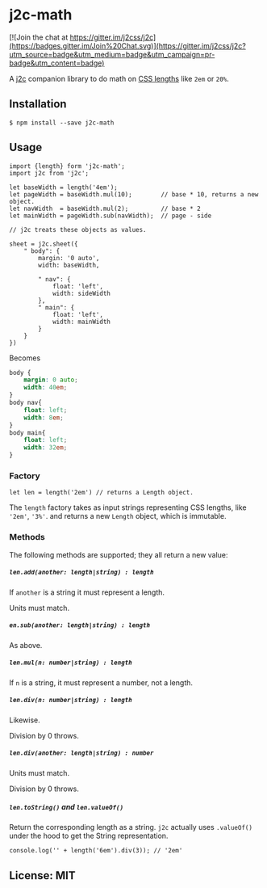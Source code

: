 # j2c-math

[![Join the chat at https://gitter.im/j2css/j2c](https://badges.gitter.im/Join%20Chat.svg)](https://gitter.im/j2css/j2c?utm_source=badge&utm_medium=badge&utm_campaign=pr-badge&utm_content=badge)

A [j2c](http://j2c.py.gy) companion library to do math on [CSS lengths](https://developer.mozilla.org/en-US/docs/Web/CSS/length) like `2em` or `20%`.

## Installation

```Shell
$ npm install --save j2c-math
```

## Usage

```JS
import {length} form 'j2c-math';
import j2c from 'j2c';

let baseWidth = length('4em');
let pageWidth = baseWidth.mul(10);        // base * 10, returns a new object.
let navWidth  = baseWidth.mul(2);         // base * 2
let mainWidth = pageWidth.sub(navWidth);  // page - side

// j2c treats these objects as values.

sheet = j2c.sheet({
    " body": {
        margin: '0 auto',
        width: baseWidth,

        " nav": {
            float: 'left',
            width: sideWidth
        },
        " main": {
            float: 'left',
            width: mainWidth
        }
    }
})
```

Becomes

```CSS
body {
    margin: 0 auto;
    width: 40em;
}
body nav{
    float: left;
    width: 8em;
}
body main{
    float: left;
    width: 32em;
}
```

### Factory

```JS
let len = length('2em') // returns a Length object.
```

The `length` factory takes as input strings representing CSS lengths, like `'2em'`, `'3%'`. and returns a new `Length` object, which is immutable.

### Methods

The following methods are supported; they all return a new value:

##### `len.add(another: length|string) : length`

If `another` is a string it must represent a length.

Units must match.

##### `en.sub(another: length|string) : length`

As above.

##### `len.mul(n: number|string) : length` 

If `n` is a string, it must represent a number, not a length.

##### `len.div(n: number|string) : length      `

Likewise.

Division by 0 throws.

##### `len.div(another: length|string) : number`

Units must match.

Division by 0 throws.

##### `len.toString()` and `len.valueOf()` 

Return the corresponding length as a string. `j2c` actually uses `.valueOf()` under the hood to get the String representation.

```JS
console.log('' + length('6em').div(3)); // '2em'
```

## License: MIT
